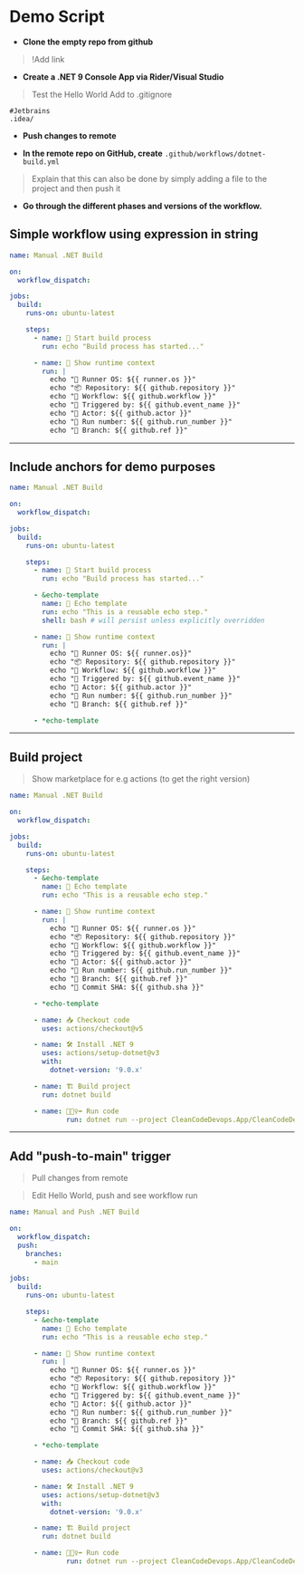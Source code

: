 # Demo Script
- **Clone the empty repo from github**

> !Add link

- **Create a .NET 9 Console App via Rider/Visual Studio**
> Test the Hello World
> Add to .gitignore
```
#Jetbrains
.idea/
```

- **Push changes to remote**

- **In the remote repo on GitHub, create**
`.github/workflows/dotnet-build.yml`

> Explain that this can also be done by simply adding a file to the project and then push it

- **Go through the different phases and versions of the workflow.**

## Simple workflow using expression in string
```yaml
name: Manual .NET Build

on:
  workflow_dispatch:

jobs:
  build:
    runs-on: ubuntu-latest

    steps:
      - name: 🔔 Start build process
        run: echo "Build process has started..."

      - name: 🧾 Show runtime context
        run: |
          echo "🔧 Runner OS: ${{ runner.os }}"
          echo "📦 Repository: ${{ github.repository }}"
          echo "📂 Workflow: ${{ github.workflow }}"
          echo "🚀 Triggered by: ${{ github.event_name }}"
          echo "👤 Actor: ${{ github.actor }}"
          echo "🔢 Run number: ${{ github.run_number }}"
          echo "🌿 Branch: ${{ github.ref }}"
```

---

## Include anchors for demo purposes
```yaml
name: Manual .NET Build

on:
  workflow_dispatch:

jobs:
  build:
    runs-on: ubuntu-latest

    steps:
      - name: 🔔 Start build process
        run: echo "Build process has started..."

      - &echo-template
        name: 🔔 Echo template
        run: echo "This is a reusable echo step."
        shell: bash # will persist unless explicitly overridden

      - name: 📝 Show runtime context
        run: |
          echo "🔧 Runner OS: ${{ runner.os}}"
          echo "📦 Repository: ${{ github.repository }}"
          echo "📂 Workflow: ${{ github.workflow }}"
          echo "🚀 Triggered by: ${{ github.event_name }}"
          echo "👤 Actor: ${{ github.actor }}"
          echo "🔢 Run number: ${{ github.run_number }}"
          echo "🌿 Branch: ${{ github.ref }}"

      - *echo-template
```

---

## Build project

> Show marketplace for e.g actions (to get the right version)

```yaml
name: Manual .NET Build

on:
  workflow_dispatch:

jobs:
  build:
    runs-on: ubuntu-latest

    steps:
      - &echo-template
        name: 🔔 Echo template
        run: echo "This is a reusable echo step."

      - name: 🧾 Show runtime context
        run: |
          echo "🔧 Runner OS: ${{ runner.os }}"
          echo "📦 Repository: ${{ github.repository }}"
          echo "📂 Workflow: ${{ github.workflow }}"
          echo "🚀 Triggered by: ${{ github.event_name }}"
          echo "👤 Actor: ${{ github.actor }}"
          echo "🔢 Run number: ${{ github.run_number }}"
          echo "🌿 Branch: ${{ github.ref }}"
          echo "🔗 Commit SHA: ${{ github.sha }}"

      - *echo-template

      - name: 📥 Checkout code
        uses: actions/checkout@v5

      - name: 🛠️ Install .NET 9
        uses: actions/setup-dotnet@v3
        with:
          dotnet-version: '9.0.x'

      - name: 🏗️ Build project
        run: dotnet build

      - name: 🏃🏼‍♀️‍➡️ Run code
              run: dotnet run --project CleanCodeDevops.App/CleanCodeDevops.App.csproj
```

---
## Add "push-to-main" trigger
> Pull changes from remote

> Edit Hello World, push and see workflow run

```yaml
name: Manual and Push .NET Build

on:
  workflow_dispatch:
  push:
    branches:
      - main

jobs:
  build:
    runs-on: ubuntu-latest

    steps:
      - &echo-template
        name: 🔔 Echo template
        run: echo "This is a reusable echo step."

      - name: 🧾 Show runtime context
        run: |
          echo "🔧 Runner OS: ${{ runner.os }}"
          echo "📦 Repository: ${{ github.repository }}"
          echo "📂 Workflow: ${{ github.workflow }}"
          echo "🚀 Triggered by: ${{ github.event_name }}"
          echo "👤 Actor: ${{ github.actor }}"
          echo "🔢 Run number: ${{ github.run_number }}"
          echo "🌿 Branch: ${{ github.ref }}"
          echo "🔗 Commit SHA: ${{ github.sha }}"

      - *echo-template

      - name: 📥 Checkout code
        uses: actions/checkout@v3

      - name: 🛠️ Install .NET 9
        uses: actions/setup-dotnet@v3
        with:
          dotnet-version: '9.0.x'

      - name: 🏗️ Build project
        run: dotnet build

      - name: 🏃🏼‍♀️‍➡️ Run code
              run: dotnet run --project CleanCodeDevops.App/CleanCodeDevops.App.csproj
```
